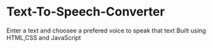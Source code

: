 # Text-To-Speech-Converter
Enter a text and choosee a prefered voice to speak that text
Built using HTML,CSS and JavaScript
